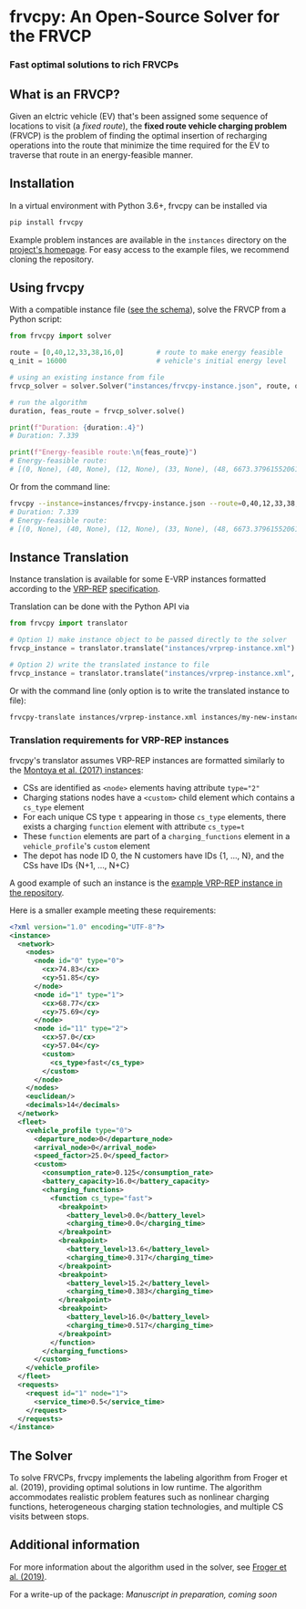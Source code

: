 # frvcpy: An Open-Source Solver for the FRVCP

### Fast optimal solutions to rich FRVCPs

## What is an FRVCP?
Given an elctric vehicle (EV) that's been assigned some sequence of locations to visit (a _fixed route_), the __fixed route vehicle charging problem__ (FRVCP) is the problem of finding the optimal insertion of recharging operations into the route that minimize the time required for the EV to traverse that route in an energy-feasible manner.


## Installation
In a virtual environment with Python 3.6+, frvcpy can be installed via
```bash
pip install frvcpy
```
Example problem instances are available in the `instances` directory on the [project's homepage](https://github.com/e-VRO/frvcpy/). For easy access to the example files, we recommend cloning the repository.

## Using frvcpy

With a compatible instance file ([see the schema](https://github.com/e-VRO/frvcpy/blob/master/instances/frvcpy-instance.schema.json)), solve the FRVCP from a Python script: 
```python
from frvcpy import solver

route = [0,40,12,33,38,16,0]        # route to make energy feasible
q_init = 16000                      # vehicle's initial energy level

# using an existing instance from file
frvcp_solver = solver.Solver("instances/frvcpy-instance.json", route, q_init)

# run the algorithm
duration, feas_route = frvcp_solver.solve()

print(f"Duration: {duration:.4}")
# Duration: 7.339

print(f"Energy-feasible route:\n{feas_route}")
# Energy-feasible route:
# [(0, None), (40, None), (12, None), (33, None), (48, 6673.379615520617), (38, None), (16, None), (0, None)]
```
Or from the command line:
```bash
frvcpy --instance=instances/frvcpy-instance.json --route=0,40,12,33,38,16,0 --qinit=16000
# Duration: 7.339
# Energy-feasible route:
# [(0, None), (40, None), (12, None), (33, None), (48, 6673.379615520617), (38, None), (16, None), (0, None)]
```

## Instance Translation
Instance translation is available for some E-VRP instances formatted according to the [VRP-REP](http://www.vrp-rep.org/) [specification](http://www.vrp-rep.org/schemas/download/vrp-rep-instance-specification-0.5.0.xsd). 

Translation can be done with the Python API via 
```python
from frvcpy import translator

# Option 1) make instance object to be passed directly to the solver
frvcp_instance = translator.translate("instances/vrprep-instance.xml")

# Option 2) write the translated instance to file
frvcp_instance = translator.translate("instances/vrprep-instance.xml", to_file="instances/my-new-instance.json")
```
Or with the command line (only option is to write the translated instance to file):
```bash
frvcpy-translate instances/vrprep-instance.xml instances/my-new-instance.json
```

### Translation requirements for VRP-REP instances
frvcpy's translator assumes VRP-REP instances are formatted similarly to the [Montoya et al. (2017) instances](http://vrp-rep.org/datasets/item/2016-0020.html): 
  - CSs are identified as `<node>` elements having attribute `type="2"`
  - Charging stations nodes have a `<custom>` child element which contains a `cs_type` element
  - For each unique CS type `t` appearing in those `cs_type` elements, there exists a charging `function` element with attribute `cs_type=t`
  - These `function` elements are part of a `charging_functions` element in a `vehicle_profile`'s `custom` element
  - The depot has node ID 0, the N customers have IDs {1, ..., N}, and the CSs have IDs {N+1, ..., N+C}

A good example of such an instance is the [example VRP-REP instance in the repository](https://github.com/e-VRO/frvcpy/blob/master/instances/vrprep-instance.xml).

Here is a smaller example meeting these requirements:
```xml
<?xml version="1.0" encoding="UTF-8"?>
<instance>
  <network>
    <nodes>
      <node id="0" type="0">
        <cx>74.83</cx>
        <cy>51.85</cy>
      </node>
      <node id="1" type="1">
        <cx>68.77</cx>
        <cy>75.69</cy>
      </node>
      <node id="11" type="2">
        <cx>57.0</cx>
        <cy>57.04</cy>
        <custom>
          <cs_type>fast</cs_type>
        </custom>
      </node>
    </nodes>
    <euclidean/>
    <decimals>14</decimals>
  </network>
  <fleet>
    <vehicle_profile type="0">
      <departure_node>0</departure_node>
      <arrival_node>0</arrival_node>
      <speed_factor>25.0</speed_factor>
      <custom>
        <consumption_rate>0.125</consumption_rate>
        <battery_capacity>16.0</battery_capacity>
        <charging_functions>
          <function cs_type="fast">
            <breakpoint>
              <battery_level>0.0</battery_level>
              <charging_time>0.0</charging_time>
            </breakpoint>
            <breakpoint>
              <battery_level>13.6</battery_level>
              <charging_time>0.317</charging_time>
            </breakpoint>
            <breakpoint>
              <battery_level>15.2</battery_level>
              <charging_time>0.383</charging_time>
            </breakpoint>
            <breakpoint>
              <battery_level>16.0</battery_level>
              <charging_time>0.517</charging_time>
            </breakpoint>
          </function>
        </charging_functions>
      </custom>
    </vehicle_profile>
  </fleet>
  <requests>
    <request id="1" node="1">
      <service_time>0.5</service_time>
    </request>
  </requests>
</instance>
```


## The Solver  
To solve FRVCPs, frvcpy implements the labeling algorithm from Froger et al. (2019), providing optimal solutions in low runtime. The algorithm accommodates realistic problem features such as nonlinear charging functions, heterogeneous charging station technologies, and multiple CS visits between stops.


## Additional information
For more information about the algorithm used in the solver, see [Froger et al. (2019)](https://www.sciencedirect.com/science/article/abs/pii/S0305054818303253).

For a write-up of the package: _Manuscript in preparation, coming soon_
